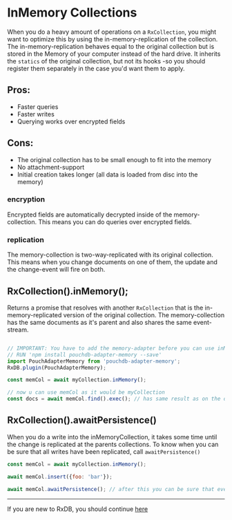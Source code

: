 # InMemory Collections

When you do a heavy amount of operations on a `RxCollection`, you might want to optimize this by using the in-memory-replication of the collection. The in-memory-replication behaves equal to the original collection but is stored in the Memory of your computer instead of the hard drive. It inherits the `statics` of the original collection, but not its hooks -so you should register them separately in the case you'd want them to apply.

## Pros:

- Faster queries
- Faster writes
- Querying works over encrypted fields

## Cons:

- The original collection has to be small enough to fit into the memory
- No attachment-support
- Initial creation takes longer (all data is loaded from disc into the memory)


### encryption
Encrypted fields are automatically decrypted inside of the memory-collection. This means you can do queries over encrypted fields.

### replication
The memory-collection is two-way-replicated with its original collection. This means when you change documents on one of them, the update and the change-event will fire on both.

## RxCollection().inMemory();

Returns a promise that resolves with another `RxCollection` that is the in-memory-replicated version of the original collection. The memory-collection has the same documents as it's parent and also shares the same event-stream.

```javascript

// IMPORTANT: You have to add the memory-adapter before you can use inMemory-Collections
// RUN 'npm install pouchdb-adapter-memory --save'
import PouchAdapterMemory from 'pouchdb-adapter-memory';
RxDB.plugin(PouchAdapterMemory);

const memCol = await myCollection.inMemory();

// now u can use memCol as it would be myCollection
const docs = await memCol.find().exec(); // has same result as on the original collection

```

## RxCollection().awaitPersistence()

When you do a write into the inMemoryCollection, it takes some time until the change is replicated at the parents collections.
To know when you can be sure that all writes have been replicated, call `awaitPersistence()`

```js
const memCol = await myCollection.inMemory();

await memCol.insert({foo: 'bar'});

await memCol.awaitPersistence(); // after this you can be sure that everything is replicated
```

--------------------------------------------------------------------------------

If you are new to RxDB, you should continue [here](./rx-local-document.md)
